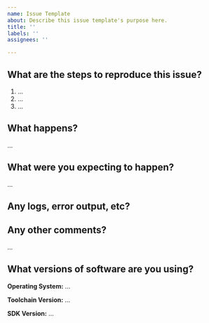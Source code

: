 ```yaml
---
name: Issue Template
about: Describe this issue template's purpose here.
title: ''
labels: ''
assignees: ''

---
```


<!-- Thanks for reporting an issue! Please make sure you click the link above to view the issue guidelines, then fill out the blanks below. -->

What are the steps to reproduce this issue?
-------------------------------------------
1. …
2. …
3. …

What happens?
-------------
…

What were you expecting to happen?
----------------------------------
…

Any logs, error output, etc?
----------------------------
<!-- If it’s long, please paste to https://gist.github.com/ and insert the link here. -->


Any other comments?
-------------------
…

What versions of software are you using?
----------------------------------------
**Operating System:** …

**Toolchain Version:** …

**SDK Version:** …
